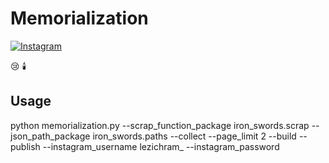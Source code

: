   # Memorialization
  
[![Instagram](https://img.shields.io/badge/Instagram-%23E4405F.svg?style=for-the-badge&logo=Instagram&logoColor=white)](https://www.instagram.com/lezichram_)

😢 :candle:

## Usage
python memorialization.py --scrap_function_package iron_swords.scrap --json_path_package iron_swords.paths --collect --page_limit 2 --build --publish --instagram_username lezichram_ --instagram_password

